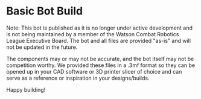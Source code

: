 # Basic Bot Build

Note: This bot is published as it is no longer under active development and is not being maintained by a member of the Watson Combat Robotics League Executive Board. The bot and all files are provided "as-is" and will not be updated in the future.

The components may or may not be accurate, and the bot itself may not be competition worthy. We provided these files in a .3mf format so they can be opened up in your CAD software or 3D printer slicer of choice and can serve as a reference or inspiration in your designs/builds.

Happy building!
